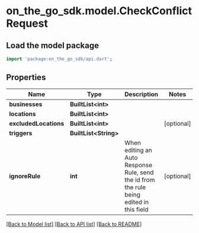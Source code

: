# on_the_go_sdk.model.CheckConflictRequest

## Load the model package
```dart
import 'package:on_the_go_sdk/api.dart';
```

## Properties
Name | Type | Description | Notes
------------ | ------------- | ------------- | -------------
**businesses** | **BuiltList&lt;int&gt;** |  | 
**locations** | **BuiltList&lt;int&gt;** |  | 
**excludedLocations** | **BuiltList&lt;int&gt;** |  | [optional] 
**triggers** | **BuiltList&lt;String&gt;** |  | 
**ignoreRule** | **int** | When editing an Auto Response Rule, send the id from the rule being edited in this field | [optional] 

[[Back to Model list]](../README.md#documentation-for-models) [[Back to API list]](../README.md#documentation-for-api-endpoints) [[Back to README]](../README.md)


